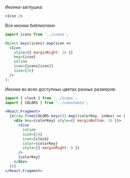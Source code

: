 Иконка-заглушка:
```jsx
<Icon />
```

Все иконки библиотеки:
```jsx
import icons from '../icons';

Object.keys(icons).map(icon =>
  <Icon
    style={{ marginRight: 10 }}
    key={icon}
    inline
    icon={icons[icon]}
    size={36}
  />
);
```

Иконки во всех доступных цветах разных размеров:
```jsx
import { clock } from '../icons';
import { COLORS } from '../constants';

<React.Fragment>
  {Array.from(COLORS.keys()).map((colorKey, index) => (
    <div key={colorKey} style={{ marginBottom: 16 }}>
      <Icon
        inline
        size={24}
        icon={clock}
        color={colorKey}
        style={{ marginRight: 8 }}
      />
      {colorKey}
    </div>
  ))}
</React.Fragment>
```
